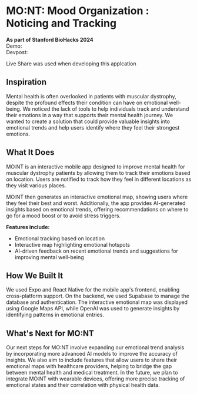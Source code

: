 
# MO:NT: Mood Organization : Noticing and Tracking

**As part of Stanford BioHacks 2024**  
Demo: \
Devpost:

Live Share was used when developing this applcation
## Inspiration

Mental health is often overlooked in patients with muscular dystrophy, despite the profound effects their condition can have on emotional well-being. We noticed the lack of tools to help individuals track and understand their emotions in a way that supports their mental health journey. We wanted to create a solution that could provide valuable insights into emotional trends and help users identify where they feel their strongest emotions.

## What It Does

MO:NT is an interactive mobile app designed to improve mental health for muscular dystrophy patients by allowing them to track their emotions based on location. Users are notified to track how they feel in different locations  as they visit various places.

MO:NT then generates an interactive emotional map, showing users where they feel their best and worst. Additionally, the app provides AI-generated insights based on emotional trends, offering recommendations on where to go for a mood boost or to avoid stress triggers.

**Features include:**
- Emotional tracking based on location
- Interactive map highlighting emotional hotspots
- AI-driven feedback on recent emotional trends and suggestions for improving mental well-being

## How We Built It

We used Expo and React Native for the mobile app's frontend, enabling cross-platform support. On the backend, we used Supabase to manage the database and authentication. The interactive emotional map was displayed using Google Maps API, while OpenAI was used to generate insights by identifying patterns in emotional entries.

## What's Next for MO:NT

Our next steps for MO:NT involve expanding our emotional trend analysis by incorporating more advanced AI models to improve the accuracy of insights. We also aim to include features that allow users to share their emotional maps with healthcare providers, helping to bridge the gap between mental health and medical treatment. In the future, we plan to integrate MO:NT with wearable devices, offering more precise tracking of emotional states and their correlation with physical health data.

